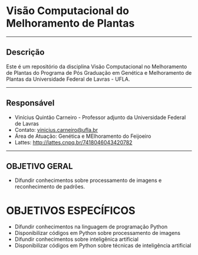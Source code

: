 
# Visão Computacional do Melhoramento de Plantas

---
## Descrição
Este é um repositório da disciplina Visão Computacional no Melhoramento de Plantas do Programa de Pós Graduação em Genética e Melhoramento de Plantas da Universidade Federal de Lavras - UFLA.

---
## Responsável

- Vinícius Quintão Carneiro - Professor adjunto da Universidade Federal de Lavras 
- Contato: vinicius.carneiro@ufla.br
- Área de Atuação: Genética e MElhoramento do Feijoeiro
- Lattes: http://lattes.cnpq.br/7418046043420782 

---
## OBJETIVO GERAL
- Difundir conhecimentos sobre processamento de imagens e reconhecimento de padrões.

# OBJETIVOS ESPECÍFICOS
- Difundir conhecimentos na linguagem de programação Python
- Disponibilizar códigos em Python sobre processamento de imagens
- Difundir conhecimentos sobre inteligênica artificial
- Disponibilizar códigos em Python sobre técnicas de inteligência artificial

